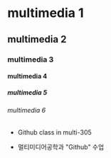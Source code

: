 # multimedia 1
## multimedia 2
### multimedia 3
#### multimedia 4
##### multimedia 5
###### multimedia 6

+ Github class in multi-305
* 멀티미디어공학과 "Github" 수업
